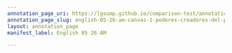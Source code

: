 ```yaml
---
annotation_page_uri: https://lgsump.github.io/comparison-test/annotations/english-05-26-am-canvas-1-poderes-creadores-del-pueblo.json
annotation_page_slug: english-05-26-am-canvas-1-poderes-creadores-del-pueblo
layout: annotation_page
manifest_label: English 05 26 AM

---
```

